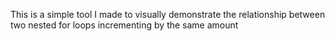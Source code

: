 This is a simple tool I made to visually demonstrate the relationship between two nested for loops incrementing by the same amount
